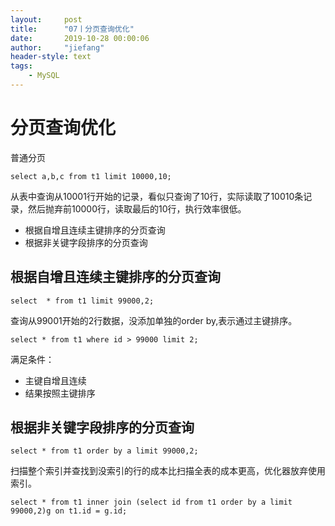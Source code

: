 ```yaml
---
layout:     post
title:      "07丨分页查询优化"
date:       2019-10-28 00:00:06
author:     "jiefang"
header-style: text
tags:
    - MySQL
---
```

# 分页查询优化

普通分页

```
select a,b,c from t1 limit 10000,10;
```
从表中查询从10001行开始的记录，看似只查询了10行，实际读取了10010条记录，然后抛弃前10000行，读取最后的10行，执行效率很低。

- 根据自增且连续主键排序的分页查询
- 根据非关键字段排序的分页查询

## 根据自增且连续主键排序的分页查询
```
select  * from t1 limit 99000,2;
```
查询从99001开始的2行数据，没添加单独的order by,表示通过主键排序。
```
select * from t1 where id > 99000 limit 2;
```
满足条件：
- 主键自增且连续
- 结果按照主键排序

## 根据非关键字段排序的分页查询
```
select * from t1 order by a limit 99000,2;
```
扫描整个索引并查找到没索引的行的成本比扫描全表的成本更高，优化器放弃使用索引。
```
select * from t1 inner join (select id from t1 order by a limit 99000,2)g on t1.id = g.id; 
```

